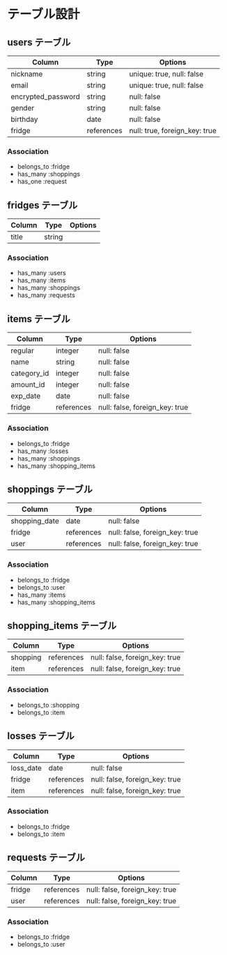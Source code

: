 # テーブル設計

## users テーブル

| Column             | Type       | Options                       |
| ------------------ | ---------- | ----------------------------- |
| nickname           | string     | unique: true, null: false     |
| email              | string     | unique: true, null: false     |
| encrypted_password | string     | null: false                   |
| gender             | string     | null: false                   |
| birthday           | date       | null: false                   |
| fridge             | references | null: true, foreign_key: true |

### Association

- belongs_to :fridge
- has_many :shoppings
- has_one :request

## fridges テーブル

| Column | Type   | Options     |
| ------ | ------ | ----------- |
| title  | string |             |

### Association

- has_many :users
- has_many :items
- has_many :shoppings
- has_many :requests

## items テーブル

| Column           | Type       | Options                        |
| ---------------- | ---------- | ------------------------------ |
| regular          | integer    | null: false                    |
| name             | string     | null: false                    |
| category_id      | integer    | null: false                    |
| amount_id        | integer    | null: false                    |
| exp_date         | date       | null: false                    |
| fridge           | references | null: false, foreign_key: true |

### Association

- belongs_to :fridge
- has_many :losses
- has_many :shoppings
- has_many :shopping_items

## shoppings テーブル

| Column           | Type       | Options                        |
| ---------------- | ---------- | ------------------------------ |
| shopping_date    | date       | null: false                    |
| fridge           | references | null: false, foreign_key: true |
| user             | references | null: false, foreign_key: true |

### Association

- belongs_to :fridge
- belongs_to :user
- has_many :items
- has_many :shopping_items 

## shopping_items テーブル

| Column        | Type       | Options                        |
| ------------- | ---------- | ------------------------------ |
| shopping      | references | null: false, foreign_key: true |
| item          | references | null: false, foreign_key: true |

### Association

- belongs_to :shopping
- belongs_to :item

## losses テーブル

| Column        | Type       | Options                        |
| ------------- | ---------- | ------------------------------ |
| loss_date     | date       | null: false                    |
| fridge        | references | null: false, foreign_key: true |
| item          | references | null: false, foreign_key: true |

### Association

- belongs_to :fridge
- belongs_to :item

## requests テーブル

| Column        | Type       | Options                        |
| ------------- | ---------- | ------------------------------ |
| fridge        | references | null: false, foreign_key: true |
| user          | references | null: false, foreign_key: true |

### Association

- belongs_to :fridge
- belongs_to :user